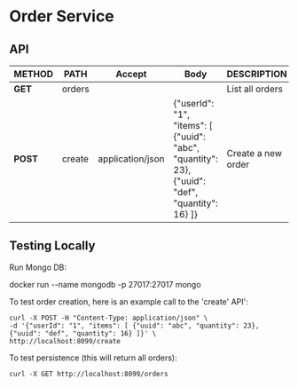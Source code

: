 
# Order Service #

## API ##

| METHOD | PATH | Accept | Body | DESCRIPTION |
| ------ |----- | ------ |----- | ----------- |
| **GET**    | orders |        |      | List all orders |
| **POST** | create | application/json | {"userId": "1", "items": [ {"uuid": "abc", "quantity": 23}, {"uuid": "def", "quantity": 16} ]} | Create a new order |

## Testing Locally ##

Run Mongo DB:

docker run --name mongodb -p 27017:27017 mongo

To test order creation, here is an example call to the 'create' API':

```
curl -X POST -H "Content-Type: application/json" \
-d '{"userId": "1", "items": [ {"uuid": "abc", "quantity": 23}, {"uuid": "def", "quantity": 16} ]}' \
http://localhost:8099/create
```

To test persistence (this will return all orders):

```
curl -X GET http://localhost:8099/orders
```
